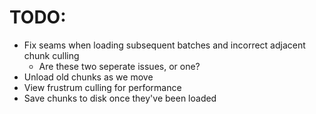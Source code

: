 # TODO:

- Fix seams when loading subsequent batches and incorrect adjacent chunk culling
	- Are these two seperate issues, or one?
- Unload old chunks as we move
- View frustrum culling for performance
- Save chunks to disk once they've been loaded
